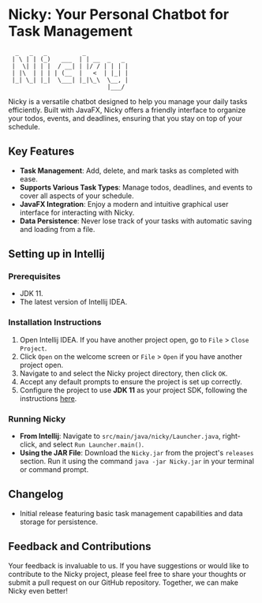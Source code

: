 # Nicky: Your Personal Chatbot for Task Management

```text
  _   _   _          _            
 | \ | | (_)   ___  | | __  _   _ 
 |  \| | | |  / __| | |/ / | | | |
 | |\  | | | | (__  |   <  | |_| |
 |_| \_| |_|  \___| |_|\_\  \__, |
                            |___/ 
```

Nicky is a versatile chatbot designed to help you manage your daily tasks efficiently. Built with JavaFX, Nicky offers a friendly interface to organize your todos, events, and deadlines, ensuring that you stay on top of your schedule.

## Key Features
- **Task Management**: Add, delete, and mark tasks as completed with ease.
- **Supports Various Task Types**: Manage todos, deadlines, and events to cover all aspects of your schedule.
- **JavaFX Integration**: Enjoy a modern and intuitive graphical user interface for interacting with Nicky.
- **Data Persistence**: Never lose track of your tasks with automatic saving and loading from a file.

## Setting up in Intellij

### Prerequisites
- JDK 11.
- The latest version of Intellij IDEA.

### Installation Instructions
1. Open Intellij IDEA. If you have another project open, go to `File` > `Close Project`.
2. Click `Open` on the welcome screen or `File` > `Open` if you have another project open.
3. Navigate to and select the Nicky project directory, then click `OK`.
4. Accept any default prompts to ensure the project is set up correctly.
5. Configure the project to use **JDK 11** as your project SDK, following the instructions [here](https://www.jetbrains.com/help/idea/sdk.html#set-up-jdk).

### Running Nicky
- **From Intellij**: Navigate to `src/main/java/nicky/Launcher.java`, right-click, and select `Run Launcher.main()`.
- **Using the JAR File**: Download the `Nicky.jar` from the project's `releases` section. Run it using the command `java -jar Nicky.jar` in your terminal or command prompt.

## Changelog
- Initial release featuring basic task management capabilities and data storage for persistence.

## Feedback and Contributions
Your feedback is invaluable to us. If you have suggestions or would like to contribute to the Nicky project, please feel free to share your thoughts or submit a pull request on our GitHub repository. Together, we can make Nicky even better!
